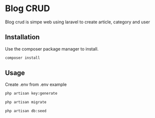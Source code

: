 # Blog CRUD

Blog crud is simpe web using laravel to create article, category and user

## Installation

Use the composer package manager to install.

```bash
composer install
```

## Usage

Create .env from .env example

```bash
php artisan key:generate
```

```bash
php artisan migrate
```
```bash
php artisan db:seed
```
